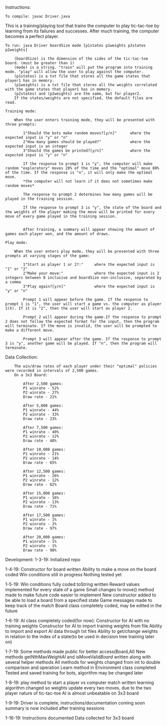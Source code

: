 Instructions:

	To compile: javac Driver.java
	
This is a training/playing tool that trains the computer to play tic-tac-toe by learning from its failures and successes. After much training, the computer becomes a perfect player.
	
	To run: java Driver boardSize mode [p1states p1weights p2states p2weights]
	
		(boardSize) is the dimension of the sides of the tic-tac-toe board. (must be greater than 1)
		(mode) is a string. "train" will put the program into training mode. "play" will allow the user to play against the computer.
		(p1states) is a txt file that stores all the game states that player1 has in memory.
		(p1weights) is a txt file that stores all the weights correlated with the game states that player1 has in memory.
		(p2states) and (p2weights) are the same, but for player2.
		If the states/weights are not specified, the default files are read.
		
	Training mode:
	
		When the user enters training mode, they will be presented with three prompts:
		
			1"Should the bots make random moves?[y/n]"		where the expected input is "y" or "n"
			2"How many games should be played?"				where the expected input is an integer
			3"Should the games be printed?[y/n]"			where the expected input is "y" or "n"
			
			If the response to prompt 1 is "y", the computer will make random "exploratory" moves 20% of the time and the "optimal" move 80% of the time. If the response is "n", it will only make the optimal move.
			*the computer will not learn if it does not sometimes make random moves*
			
			The response to prompt 2 determines how many games will be played in the training session.
			
			If the response to prompt 3 is "y", the state of the board and the weights of the player making the move will be printed for every move of every game played in the training session.
	
			
			After training, a summary will appear showing the amount of games each player won, and the amount of draws.
			
	Play mode:
	
		When the user enters play mode, they will be presented with three prompts at varying stages of the game:
		
			1"Start as player 1 or 2?:"		where the expected input is "1" or "2"
			2"Make your move:"				where the expected input is 2 integers between 0 inclusive and boardSize non-inclusive, separated by a comma
			3"Play again?[y/n]"				where the expected input is "y" or "n"
			
			Prompt 1 will appear before the game. If the response to prompt 1 is "1", the user will start a game vs. the computer as player 1(X). If it is "2", then the user will start as player 2.
			
			Prompt 2 will appear during the game.If the response to prompt 2 does not follow the expected format for the input, then the program will terminate. If the move is invalid, the user will be prompted to make a different move.
			
			Prompt 3 will appear after the game. If the response to prompt 3 is "y", another game will be played. If "n", then the program will terminate.
			
   Data Collection:
	
		The win/draw rates of each player under their "optimal" policies were recorded in intervals of 2,500 games.
		On a 3x3 Board:
			
			After 2,500 games:
			P1 winrate - 52%
			P2 winrate - 27%
			Draw rate - 21%
			
			After 5,000 games:
			P1 winrate - 44%
			P2 winrate - 33%
			Draw rate - 23%
			
			After 7,500 games:
			P1 winrate - 40%
			P2 winrate - 12%
			Draw rate - 48%
			
			After 10,000 games:
			P1 winrate - 21%
			P2 winrate - 14%
			Draw rate - 65%
			
			After 12,500 games:
			P1 winrate - 26%
			P2 winrate - 12%
			Draw rate - 62%
			
			After 15,000 games:
			P1 winrate - 16%
			P2 winrate - 13%
			Draw rate - 71%
			
			After 17,500 games:
			P1 winrate - 1%
			P2 winrate - 2%
			Draw rate - 97%
			
			After 20,000 games:
			P1 winrate - 1%
			P2 winrate - 1%
			Draw rate - 98%
			
			
Development:
1-3-19:
  Initialized repo
  
1-4-19:
  Constructor for board written
  Ability to make a move on the board coded
  Win conditions still in progress
  Nothing tested yet
  
1-5-19:
  Win conditions fully coded
  toString written
  Reward values implemented for every state of a game
  Small changes to move() method made to make future code easier to implement
  New constructor added to be able to load a board from a specified state
  Game messages made to keep track of the match
  Board class completely coded, may be edited in the future
  
1-6-19:
  AI class completely coded(for now):
    Constructor for AI with no training weights
    Constructor for AI to import training weights from file
    Ability to import and export AI data through txt files
    Ability to get/change weights in relation to the index of a state(to be used in decision tree training later on)
    
1-7-19:
  Some methods made public for better access(Board,AI)
  New methods getNthMaxWeight*AI* and isMoveValid*Board* written along with several helper methods
  All methods for weights changed from int to double comparison and operation
  Learn method in Environment class completed
  Tested and saved training for bots, algorithm may be changed later
  
1-8-19:
  play method to start a player vs computer match written
  learning algorithm changed so weights update every two moves, due to the two player nature of tic-tac-toe
  AI is almost unbeatable on 3x3 board
  
1-9-19:
  Driver is complete, instructions/documentation coming soon
  summary is now included after training sessions
  
1-16-19:
  Instructions documented
  Data collected for 3x3 board
  
